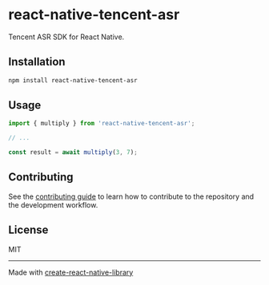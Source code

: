 # react-native-tencent-asr

Tencent ASR SDK for React Native.

## Installation

```sh
npm install react-native-tencent-asr
```

## Usage

```js
import { multiply } from 'react-native-tencent-asr';

// ...

const result = await multiply(3, 7);
```

## Contributing

See the [contributing guide](CONTRIBUTING.md) to learn how to contribute to the repository and the development workflow.

## License

MIT

---

Made with [create-react-native-library](https://github.com/callstack/react-native-builder-bob)
